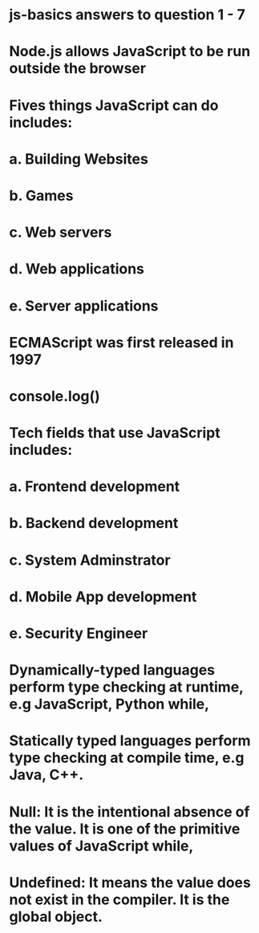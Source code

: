 # js-basics answers to question 1 - 7

# Node.js allows JavaScript to be run outside the browser

# Fives things JavaScript can do includes: 
# a. Building Websites
# b. Games
# c. Web servers
# d. Web applications
# e. Server applications

# ECMAScript was first released in 1997

# console.log()

# Tech fields that use JavaScript includes:
# a. Frontend development
# b. Backend development
# c. System Adminstrator
# d. Mobile App development
# e. Security Engineer


# Dynamically-typed languages perform type checking at runtime, e.g JavaScript, Python while, 

# Statically typed languages perform type checking at compile time, e.g Java, C++.


# Null: It is the intentional absence of the value. It is one of the primitive values of JavaScript while,

# Undefined: It means the value does not exist in the compiler. It is the global object.